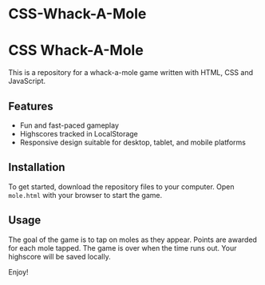 # CSS-Whack-A-Mole
# CSS Whack-A-Mole
This is a repository for a whack-a-mole game written with HTML, CSS and JavaScript. 

## Features 
* Fun and fast-paced gameplay 
* Highscores tracked in LocalStorage
* Responsive design suitable for desktop, tablet, and mobile platforms 

## Installation 
To get started, download the repository files to your computer. Open `mole.html` with your browser to start the game. 

## Usage 
The goal of the game is to tap on moles as they appear. Points are awarded for each mole tapped. The game is over when the time runs out. Your highscore will be saved locally. 

Enjoy!